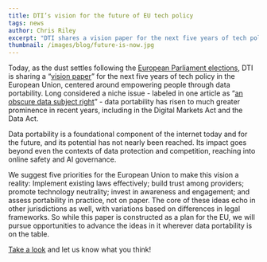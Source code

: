 ```yaml
---
title: DTI’s vision for the future of EU tech policy
tags: news
author: Chris Riley
excerpt: "DTI shares a vision paper for the next five years of tech policy in the European Union, centered around empowering people through data portability."
thumbnail: /images/blog/future-is-now.jpg
---
```


Today, as the dust settles following the [European Parliament elections](https://results.elections.europa.eu/), DTI is sharing a “[vision paper](https://dtinit.org/assets/DTIvisionpaper.pdf)” for the next five years of tech policy in the European Union, centered around empowering people through data portability. Long considered a niche issue - labeled in one article as “[an obscure data subject right](https://iapp.org/news/a/data-portability-in-the-eu-an-obscure-data-subject-right)” - data portability has risen to much greater prominence in recent years, including in the Digital Markets Act and the Data Act.

Data portability is a foundational component of the internet today and for the future, and its potential has not nearly been reached. Its impact goes beyond even the contexts of data protection and competition, reaching into online safety and AI governance.

We suggest five priorities for the European Union to make this vision a reality: Implement existing laws effectively; build trust among providers; promote technology neutrality; invest in awareness and engagement; and assess portability in practice, not on paper. The core of these ideas echo in other jurisdictions as well, with variations based on differences in legal frameworks. So while this paper is constructed as a plan for the EU, we will pursue opportunities to advance the ideas in it wherever data portability is on the table.

[Take a look](https://dtinit.org/assets/DTIvisionpaper.pdf) and let us know what you think!
